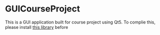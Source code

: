 # GUICourseProject
This is a GUI application built for course project using Qt5.
To complie this, please install [this library](https://github.com/JirenMTA/CoureProject_SystemProgramming/tree/main/IncludeMake) before
